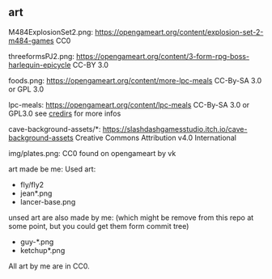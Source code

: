 
## art

M484ExplosionSet2.png:
https://opengameart.org/content/explosion-set-2-m484-games
CC0

threeformsPJ2.png:
https://opengameart.org/content/3-form-rpg-boss-harlequin-epicycle
CC-BY 3.0

foods.png:
https://opengameart.org/content/more-lpc-meals
CC-By-SA 3.0 or GPL 3.0

lpc-meals:
https://opengameart.org/content/lpc-meals
CC-By-SA 3.0 or GPL3.0
see [credirs](lpc-meals/CREDITS-meals.txt) for more infos

cave-background-assets/*:
https://slashdashgamesstudio.itch.io/cave-background-assets
Creative Commons Attribution v4.0 International

img/plates.png:
CC0 found on opengameart by vk

art made be me:
Used art:
- fly/fly2
- jean*.png
- lancer-base.png

unsed art are also made by me:
(which might be remove from this repo at some point, but you could get them form commit tree)
- guy-*.png
- ketchup*.png

All art by me are in CC0.